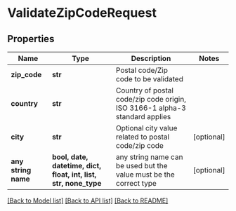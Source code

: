 # ValidateZipCodeRequest


## Properties
Name | Type | Description | Notes
------------ | ------------- | ------------- | -------------
**zip_code** | **str** | Postal code/Zip code to be validated | 
**country** | **str** | Country of postal code/zip code origin, ISO 3166-1 alpha-3 standard applies | 
**city** | **str** | Optional city value related to postal code/zip code | [optional] 
**any string name** | **bool, date, datetime, dict, float, int, list, str, none_type** | any string name can be used but the value must be the correct type | [optional]

[[Back to Model list]](../README.md#documentation-for-models) [[Back to API list]](../README.md#documentation-for-api-endpoints) [[Back to README]](../README.md)


